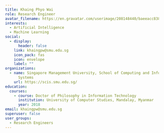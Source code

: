```yaml
---
title: Khaing Phyo Wai
role: Research Engineer
avatar_filename: https://en.gravatar.com/userimage/208148440/baeeacc838241a8847649af3229f9f94.jpg
interests:
  - Artificial Intelligence
  - Machine Learning
social:
  - display:
      header: false
    link: khaingpw@smu.edu.sg
    icon_pack: fas
    icon: envelope
    label: ""
organizations:
  - name: Singapore Management University, School of Computing and Information
      Systems
    url: https://scis.smu.edu.sg/
education:
  courses:
    - course: Doctor of Philosophy in Information Technology
      institution: University of Computer Studies, Mandalay, Myanmar
      year: 2018
email: khaingpw@smu.edu.sg
superuser: false
user_groups:
  - Research Engineers
---
```


